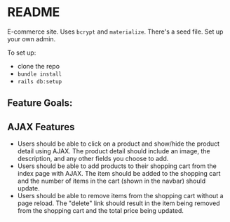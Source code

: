 # README

E-commerce site. Uses `bcrypt` and `materialize`. There's a seed file. Set up your own admin.

To set up:

* clone the repo
* `bundle install`
* `rails db:setup`

## Feature Goals:

## AJAX Features
* Users should be able to click on a product and show/hide the product detail using AJAX. The product detail should include an image, the description, and any other fields you choose to add.
* Users should be able to add products to their shopping cart from the index page with AJAX. The item should be added to the shopping cart and the number of items in the cart (shown in the navbar) should update.
* Users should be able to remove items from the shopping cart without a page reload. The "delete" link should result in the item being removed from the shopping cart and the total price being updated.
